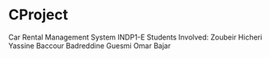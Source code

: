 # CProject
Car Rental Management System INDP1-E
Students Involved:
Zoubeir Hicheri 
Yassine Baccour
Badreddine Guesmi
Omar Bajar
